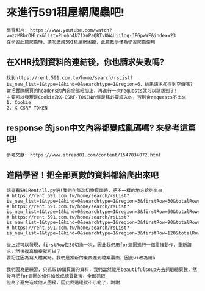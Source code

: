 # 來進行591租屋網爬蟲吧!
    學習影片: https://www.youtube.com/watch?v=zzMRbrOHlrk&list=PLohb4k71XnPaQRTvKW4Uii1oq-JPGpwWF&index=23
    在學習此篇爬蟲時，請勿造成591租屋網困擾，此篇教學僅為學習爬蟲使用

## 在XHR找到資料的連結後，你也請求失敗嗎?
    找到https://rent.591.com.tw/home/search/rsList?is_new_list=1&type=1&kind=0&searchtype=1&region=6，結果請求卻得到空值嗎?
    當把實際網頁的headers的內容全部給加上，再進行一次requests就可以請求到了!
    主要可以發現是Cookie及X-CSRF-TOKEN的值是務必要填入的，否則會requests不出來
    1. Cookie
    2. X-CSRF-TOKEN
    
## response 的json中文內容都變成亂碼嗎? 來參考這篇吧!
    參考文獻: https://www.itread01.com/content/1547834072.html


## 進階學習！把全部頁數的資料都給爬出來吧
    請查看591Rentall.py吧!我們在每次切換頁面時，把不一樣的地方給列出來
    # https://rent.591.com.tw/home/search/rsList?is_new_list=1&type=1&kind=0&searchtype=1&region=3&firstRow=30&totalRows=8950
    # https://rent.591.com.tw/home/search/rsList?is_new_list=1&type=1&kind=0&searchtype=1&region=3&firstRow=60&totalRows=8950
    # https://rent.591.com.tw/home/search/rsList?is_new_list=1&type=1&kind=0&searchtype=1&region=3&firstRow=90&totalRows=8950
    # https://rent.591.com.tw/home/search/rsList?is_new_list=1&type=1&kind=0&searchtype=1&region=3&firstRow=120&totalRows=8950

    從上述可以發現，firstRow每30切換一次，因此我們用for迴圈進行一個重複動作，重新請求，然後複寫檔案就可以了
    要記住因為寫入檔案時，我們是推新的東西進到檔案裏面，因此w+改為用a

    我們因為是練習，只抓取10個頁面的資料，我們當然能用beautifulsoup先去抓取總頁數，然後再把for迴圈的條件給改成總頁數後，全部抓取
    但為了避免造成他人困擾，因此我這邊就不示範了，謝謝